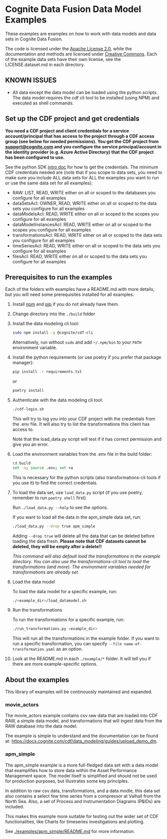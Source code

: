 # Cognite Data Fusion Data Model Examples

These examples are examples on how to work with data models and data sets in Cognite Data Fusion.

The code is licensed under the [Apache License 2.0](LICENSE.code.md), while the documentation and methods are licensed
under [Creative Commons](LICENSE.docs.md). Each of the example data sets have their own license, see the LICENSE.dataset.md in each
directory.

## KNOWN ISSUES

* All data except the data model can be loaded using the python scripts. The data model requires the cdf cli tool to be installed (using NPM) and executed as shell commands.

## Set up the CDF project and get credentials

**You need a CDF project and client credentials for a service account/principal that has access to the project
through a CDF access group (see below for needed permissions). You get the CDF project from
<support@cognite.com> and you configure the service principal/account in the identity provider (e.g. Azure Active Directory)
that the CDF project has been configured to use.**

See the python SDK [intro doc](https://developer.cognite.com/dev/guides/sdk/python/python_auth_oidc/) for how to get the credentials.
The minimum CDF credentials needed are (note that if you scope to data sets, you need to make sure you include ALL data sets for ALL
the examples you want to run or use the same data set for all examples):

* RAW: LIST, READ, WRITE either on all or scoped to the databases you configure for all examples
* dataSetsAcl: OWNER, READ, WRITE either on all or scoped to the data sets you configure for all examples
* dataModelsAcl: READ, WRITE either on all or scoped to the scopes you configure for all examples
* dataModelInstancesAcl: READ, WRITE either on all or scoped to the scopes you configure for all examples
* transformationsAcl: READ, WRITE either on all or scoped to the data sets you configure for all examples
* timeSeriesAcl: READ, WRITE either on all or scoped to the data sets you configure for all examples
* filesAcl: READ, WRITE either on all or scoped to the data sets you configure for all examples

## Prerequisites to run the examples

Each of the folders with examples have a README.md with more details, but you will need some prerequisites installed for all
examples.

1. Install [npm](https://docs.npmjs.com/downloading-and-installing-node-js-and-npm) and
    [pip](https://packaging.python.org/en/latest/tutorials/installing-packages/) if you do not already have them.

2. Change directory into the `./build` folder

3. Install the data modeling cli tool:

    ```bash
    sudo npm install -g @cognite/cdf-cli
    ```

    Alternatively, run without `sudo` and add `~/.npm/bin` to your `PATH` environment variable.

4. Install the python requirements (or use poetry if you prefer that package manager):

    ```bash
    pip install -r requirements.txt
    ```

    or

    ```bash
    poetry install
    ```

5. Authenticate with the data modeling cli tool:

    ```bash
    ./cdf-login.sh
    ```

    This will try to log you into your CDF project with the credentials from the .env file. It will also try to list the transformations this
    client has access to.

    Note that the load_data.py script will test if it has correct permission and give you an error.

6. Load the environment variables from the .env file in the build folder:

    ```bash
    cd build
    set -a; source .env; set +a
    ```

    This is necessary for the python scripts (also transformations-cli tools if you use it) to find the correct credentials.

7. To load the data set, use `load_data.py` script (if you use poetry, remember to run `poetry shell` first)

    Run `./load_data.py --help` to see the options.

    If you want to load all the data in the apm_simple data set, run:

    ```bash
    ./load_data.py --drop true apm_simple
    ```

    Adding `--drop true` will delete all the data that can be deleted before
    loading the data fresh. **Please note that CDF datasets cannot be deleted, they will be empty after a delete!!**

    *This command will also default load the transformations in the example directory. You can also use the transformations-cli tool to load the transformations (and more). The environment variables needed for transformations are already set.*

8. Load the data model

    To load the data model for a specific example, run:

    ```bash
    ./<example_dir>/load_datamodel.sh
    ```

9. Run the transformations

    To run the transformations for a specific example, run:

    ```bash
    ./run_transformations.py <example_dir>
    ```

    This will run all the transformations in the example folder. If you want to run a specific
    transformation, you can specify `--file name-of-transformation.yaml` as an option.

10. Look at the README.md in each `./example/*` folder. It will tell you if there are more example-specific options.

## About the examples

This library of examples will be continouosly maintained and expanded.

### movie_actors

The movie_actors example contains csv raw data that are loaded into CDF RAW, a simple data model,
and transformations that will ingest data from the RAW database into the data model.

The example is simple to understand and the documentation can be found at: <https://docs.cognite.com/cdf/data_modeling/guides/upload_demo_dm>.

### apm_simple

The apm_simple example is a more full-fledged data set with a data model that examplifies how to
store data within the Asset Performance Management space. The model itself is simplified and
should not be used for production purposes, but illustrates some key principles.

In addition to raw csv data, transformations, and a data modle, this data set also contains
a select few time series from a compressor at Valhall from the North Sea. Also, a set of
Process and Instrumentation Diagrams (P&IDs) are included.

This makes this example more suitable for testing out the wider set of CDF functionalities, like
Charts for timeseries investigations and plotting.

See [./examples/apm_simple/README.md](./examples/apm_simple/README.md) for more information.
